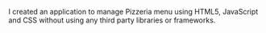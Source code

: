 I created an application to manage Pizzeria menu using HTML5, JavaScript and CSS without
using any third party libraries or frameworks.
